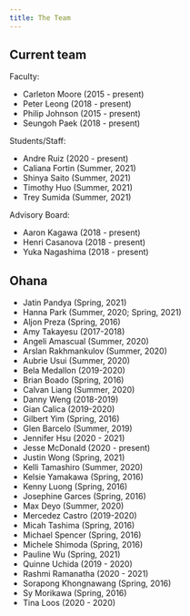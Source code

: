 ```yaml
---
title: The Team
---
```


## Current team

Faculty:

  * Carleton Moore (2015 - present)
  * Peter Leong (2018 - present)
  * Philip Johnson (2015 - present)
  * Seungoh Paek (2018 - present)

Students/Staff:

  * Andre Ruiz (2020 - present)
  * Caliana Fortin (Summer, 2021)
  * Shinya Saito (Summer, 2021)
  * Timothy Huo (Summer, 2021)
  * Trey Sumida (Summer, 2021)

Advisory Board:

  * Aaron Kagawa (2018 - present)
  * Henri Casanova (2018 - present)
  * Yuka Nagashima (2018 - present)

## Ohana

  * Jatin Pandya (Spring, 2021)
  * Hanna Park (Summer, 2020; Spring, 2021)
  * Aljon Preza (Spring, 2016)
  * Amy Takayesu (2017-2018)
  * Angeli Amascual (Summer, 2020)
  * Arslan Rakhmankulov (Summer, 2020)
  * Aubrie Usui (Summer, 2020)
  * Bela Medallon (2019-2020)
  * Brian Boado (Spring, 2016)
  * Calvan Liang (Summer, 2020)
  * Danny Weng (2018-2019)
  * Gian Calica (2019-2020)
  * Gilbert Yim (Spring, 2016)
  * Glen Barcelo (Summer, 2019)
  * Jennifer Hsu  (2020 - 2021)
  * Jesse McDonald (2020 - present)
  * Justin Wong (Spring, 2021)
  * Kelli Tamashiro (Summer, 2020)
  * Kelsie Yamakawa (Spring, 2016)
  * Kenny Luong (Spring, 2016)
  * Josephine Garces (Spring, 2016)
  * Max Deyo (Summer, 2020)
  * Mercedez Castro (2019-2020)
  * Micah Tashima (Spring, 2016)
  * Michael Spencer (Spring, 2016)
  * Michele Shimoda (Spring, 2016)
  * Pauline Wu (Spring, 2021)
  * Quinne Uchida (2019 - 2020)
  * Rashmi Ramanatha (2020 - 2021)
  * Sorapong Khongnawang (Spring, 2016)
  * Sy Morikawa (Spring, 2016)
  * Tina Loos (2020 - 2020)


